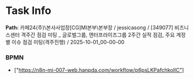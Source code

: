 # Task Info

**Path:** 카페24(주)\본사사업장\[CG]MI본부\본부장 / jessicasong / [349077] 비즈니스센터 격주간 점검 미팅 _ 글로벌그룹, 엔터프라이즈그룹 2주간 실적 점검, 주요 계정별 이슈 점검 미팅(격주진행) / 2025-10-01_00-00-00

### BPMN
- ["https://n8n-mi-007-web.hanpda.com/workflow/p6psLKPafchkolIC"]

